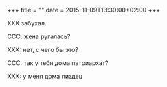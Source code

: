 +++
title = ""
date = 2015-11-09T13:30:00+02:00
+++

XXX забухал.


ССС: жена ругалась?


XXX: нет, с чего бы это?


CCC: так у тебя дома патриархат?


XXX: у меня дома пиздец


